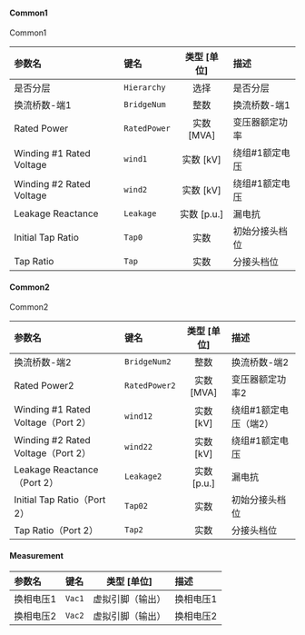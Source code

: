 <!--
DO NOT EDIT THIS FILE DIRECTLY.
This file is generated by tools/comp-docs.js.
All changes will be overwritten by regeneration.
-->

<slot class="model-parameters">

#### Common1

Common1

| 参数名 | 键名 | 类型 [单位] | 描述 |
|:------ |:---- |:-----------:|:---- |
| 是否分层 | `Hierarchy` | 选择 | 是否分层 |
| 换流桥数\-端1 | `BridgeNum` | 整数 | 换流桥数-端1 |
| Rated Power | `RatedPower` | 实数 [MVA] | 变压器额定功率 |
| Winding \#1 Rated Voltage | `wind1` | 实数 [kV] | 绕组#1额定电压 |
| Winding \#2 Rated Voltage | `wind2` | 实数 [kV] | 绕组#1额定电压 |
| Leakage Reactance | `Leakage` | 实数 [p\.u\.] | 漏电抗 |
| Initial Tap Ratio | `Tap0` | 实数 | 初始分接头档位 |
| Tap Ratio | `Tap` | 实数 | 分接头档位 |

#### Common2

Common2

| 参数名 | 键名 | 类型 [单位] | 描述 |
|:------ |:---- |:-----------:|:---- |
| 换流桥数\-端2 | `BridgeNum2` | 整数 | 换流桥数-端2 |
| Rated Power2 | `RatedPower2` | 实数 [MVA] | 变压器额定功率2 |
| Winding \#1 Rated Voltage（Port 2） | `wind12` | 实数 [kV] | 绕组#1额定电压（端2） |
| Winding \#2 Rated Voltage（Port 2） | `wind22` | 实数 [kV] | 绕组#1额定电压 |
| Leakage Reactance（Port 2） | `Leakage2` | 实数 [p\.u\.] | 漏电抗 |
| Initial Tap Ratio（Port 2） | `Tap02` | 实数 | 初始分接头档位 |
| Tap Ratio（Port 2） | `Tap2` | 实数 | 分接头档位 |

#### Measurement



| 参数名 | 键名 | 类型 [单位] | 描述 |
|:------ |:---- |:-----------:|:---- |
| 换相电压1 | `Vac1` | 虚拟引脚（输出） | 换相电压1 |
| 换相电压2 | `Vac2` | 虚拟引脚（输出） | 换相电压2 |


</slot>
